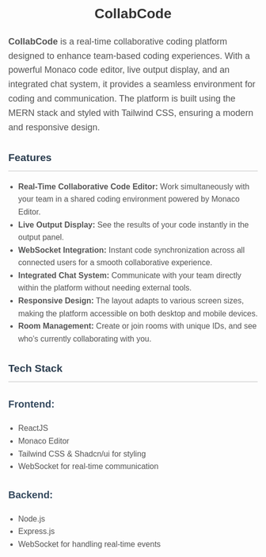 <div style="max-width: 800px; margin: 0 auto; font-family: Arial, sans-serif; line-height: 1.6;">
  <h1 style="text-align: center; color: #333;">CollabCode</h1>
  
  <p style="color: #555; font-size: 18px;">
    <strong>CollabCode</strong> is a real-time collaborative coding platform designed to enhance team-based coding experiences. With a powerful Monaco code editor, live output display, and an integrated chat system, it provides a seamless environment for coding and communication. The platform is built using the MERN stack and styled with Tailwind CSS, ensuring a modern and responsive design.
  </p>

  <h2 style="color: #2c3e50; border-bottom: 2px solid #ddd; padding-bottom: 10px;">Features</h2>
  <ul style="list-style-type: disc; padding-left: 20px; color: #555; font-size: 16px;">
    <li><strong>Real-Time Collaborative Code Editor:</strong> Work simultaneously with your team in a shared coding environment powered by Monaco Editor.</li>
    <li><strong>Live Output Display:</strong> See the results of your code instantly in the output panel.</li>
    <li><strong>WebSocket Integration:</strong> Instant code synchronization across all connected users for a smooth collaborative experience.</li>
    <li><strong>Integrated Chat System:</strong> Communicate with your team directly within the platform without needing external tools.</li>
    <li><strong>Responsive Design:</strong> The layout adapts to various screen sizes, making the platform accessible on both desktop and mobile devices.</li>
    <li><strong>Room Management:</strong> Create or join rooms with unique IDs, and see who’s currently collaborating with you.</li>
  </ul>

  <h2 style="color: #2c3e50; border-bottom: 2px solid #ddd; padding-bottom: 10px;">Tech Stack</h2>
  
  <h3 style="color: #34495e; font-size: 20px;">Frontend:</h3>
  <ul style="list-style-type: disc; padding-left: 20px; color: #555; font-size: 16px;">
    <li>ReactJS</li>
    <li>Monaco Editor</li>
    <li>Tailwind CSS & Shadcn/ui for styling</li>
    <li>WebSocket for real-time communication</li>
  </ul>

  <h3 style="color: #34495e; font-size: 20px;">Backend:</h3>
  <ul style="list-style-type: disc; padding-left: 20px; color: #555; font-size: 16px;">
    <li>Node.js</li>
    <li>Express.js</li>
    <li>WebSocket for handling real-time events</li>
  </ul>
</div>
